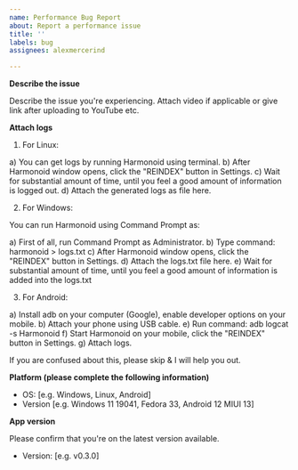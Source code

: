 ```yaml
---
name: Performance Bug Report
about: Report a performance issue
title: ''
labels: bug
assignees: alexmercerind

---
```


**Describe the issue**

Describe the issue you're experiencing.
Attach video if applicable or give link after uploading to YouTube etc.

**Attach logs**

1. For Linux:

a) You can get logs by running Harmonoid using terminal.
b) After Harmonoid window opens, click the "REINDEX" button in Settings.
c) Wait for substantial amount of time, until you feel a good amount of information is logged out.
d) Attach the generated logs as file here.

2. For Windows:

You can run Harmonoid using Command Prompt as:

a) First of all, run Command Prompt as Administrator.
b) Type command: harmonoid > logs.txt
c) After Harmonoid window opens, click the "REINDEX" button in Settings.
d) Attach the logs.txt file here.
e) Wait for substantial amount of time, until you feel a good amount of information is added into the logs.txt

3. For Android:

a) Install adb on your computer (Google), enable developer options on your mobile.
b) Attach your phone using USB cable.
e) Run command: adb logcat -s Harmonoid
f) Start Harmonoid on your mobile, click the "REINDEX" button in Settings.
g) Attach logs.

If you are confused about this, please skip & I will help you out.

**Platform (please complete the following information)**

- OS: [e.g. Windows, Linux, Android]
- Version [e.g. Windows 11 19041, Fedora 33, Android 12 MIUI 13]

**App version**

Please confirm that you're on the latest version available.

- Version: [e.g. v0.3.0]
